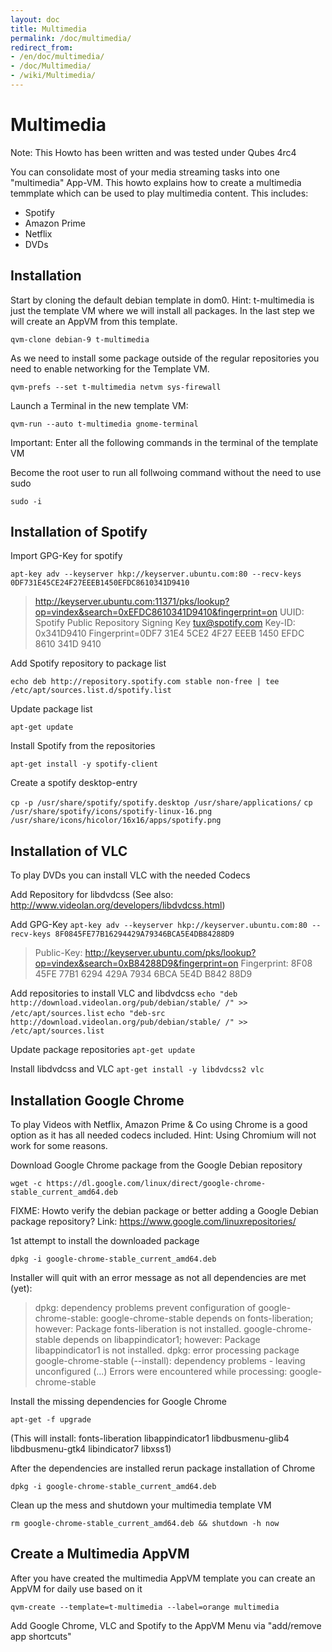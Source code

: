 ```yaml
---
layout: doc
title: Multimedia
permalink: /doc/multimedia/
redirect_from:
- /en/doc/multimedia/
- /doc/Multimedia/
- /wiki/Multimedia/
---
```


Multimedia
==========
Note: This Howto has been written and was tested under Qubes 4rc4

You can consolidate most of your media streaming tasks into one "multimedia" App-VM. This howto explains how to create a multimedia temmplate which can be used to play multimedia content.
This includes:

- Spotify
- Amazon Prime
- Netflix
- DVDs

Installation
------------

Start by cloning the default debian template in dom0.
Hint:
t-multimedia is just the template VM where we will install all packages.
In the last step we will create an AppVM from this template.

`qvm-clone debian-9 t-multimedia`

As we need to install some package outside of the regular repositories you need to enable networking for the Template VM.

`qvm-prefs --set t-multimedia netvm sys-firewall`

Launch a Terminal in the new template VM:

`qvm-run --auto t-multimedia gnome-terminal`

Important:
Enter all the following commands in the terminal of the template VM

Become the root user to run all follwoing command without the need to use sudo

`sudo -i`

Installation of Spotify
-----------------------

Import GPG-Key for spotify

`apt-key adv --keyserver hkp://keyserver.ubuntu.com:80 --recv-keys 0DF731E45CE24F27EEEB1450EFDC8610341D9410`

> http://keyserver.ubuntu.com:11371/pks/lookup?op=vindex&search=0xEFDC8610341D9410&fingerprint=on
> UUID: Spotify Public Repository Signing Key <tux@spotify.com>
> Key-ID: 0x341D9410
> Fingerprint=0DF7 31E4 5CE2 4F27 EEEB  1450 EFDC 8610 341D 9410 

Add Spotify repository to package list

`echo deb http://repository.spotify.com stable non-free | tee /etc/apt/sources.list.d/spotify.list`

Update package list

`apt-get update`

Install Spotify from the repositories

`apt-get install -y spotify-client`

Create a spotify desktop-entry

`cp -p /usr/share/spotify/spotify.desktop /usr/share/applications/`
`cp /usr/share/spotify/icons/spotify-linux-16.png /usr/share/icons/hicolor/16x16/apps/spotify.png`


Installation of VLC
-------------------

To play DVDs you can install VLC with the needed Codecs

Add Repository for libdvdcss
(See also: http://www.videolan.org/developers/libdvdcss.html)

Add GPG-Key
`apt-key adv --keyserver hkp://keyserver.ubuntu.com:80 --recv-keys 8F0845FE77B16294429A79346BCA5E4DB84288D9`

> Public-Key: http://keyserver.ubuntu.com/pks/lookup?op=vindex&search=0xB84288D9&fingerprint=on
> Fingerprint: 8F08 45FE 77B1 6294 429A  7934 6BCA 5E4D B842 88D9 

Add repositories to install VLC and libdvdcss
`echo "deb http://download.videolan.org/pub/debian/stable/ /" >> /etc/apt/sources.list`
`echo "deb-src http://download.videolan.org/pub/debian/stable/ /" >> /etc/apt/sources.list`

Update package repositories
`apt-get update`

Install libdvdcss and VLC
`apt-get install -y libdvdcss2 vlc` 


 
Installation Google Chrome
--------------------------

To play Videos with Netflix, Amazon Prime & Co using Chrome is a good option as it has all needed codecs included.
Hint: Using Chromium will not work for some reasons.


Download Google Chrome package from the Google Debian repository

`wget -c https://dl.google.com/linux/direct/google-chrome-stable_current_amd64.deb`

FIXME: Howto verify the debian package or better adding a Google Debian package repository?
Link: https://www.google.com/linuxrepositories/

1st attempt to install the downloaded package

`dpkg -i google-chrome-stable_current_amd64.deb`

Installer will quit with an error message as not all dependencies are met (yet):

> dpkg: dependency problems prevent configuration of google-chrome-stable:
> google-chrome-stable depends on fonts-liberation; however:
> Package fonts-liberation is not installed.
> google-chrome-stable depends on libappindicator1; however:
> Package libappindicator1 is not installed.
> dpkg: error processing package google-chrome-stable (--install):
> dependency problems - leaving unconfigured
> (...)
> Errors were encountered while processing:
> google-chrome-stable

Install the missing dependencies for Google Chrome

`apt-get -f upgrade`

(This will install: fonts-liberation libappindicator1 libdbusmenu-glib4 libdbusmenu-gtk4 libindicator7 libxss1)

After the dependencies are installed rerun package installation of Chrome

`dpkg -i google-chrome-stable_current_amd64.deb`

Clean up the mess and shutdown your multimedia template VM

`rm google-chrome-stable_current_amd64.deb && shutdown -h now`


Create a Multimedia AppVM
-------------------------

After you have created the multimedia AppVM template you can create an AppVM for daily use based on it

`qvm-create --template=t-multimedia --label=orange multimedia`

Add Google Chrome, VLC and Spotify to the AppVM Menu via "add/remove app shortcuts"
